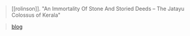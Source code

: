 > [[rolinson]]. "An Immortality Of Stone And Storied Deeds – The Jatayu Colossus of Kerala"

> [blog](https://aryaakasha.com/2020/01/27/an-immortality-of-stone-and-storied-deeds-the-jatayu-colossus-of-kerala/)